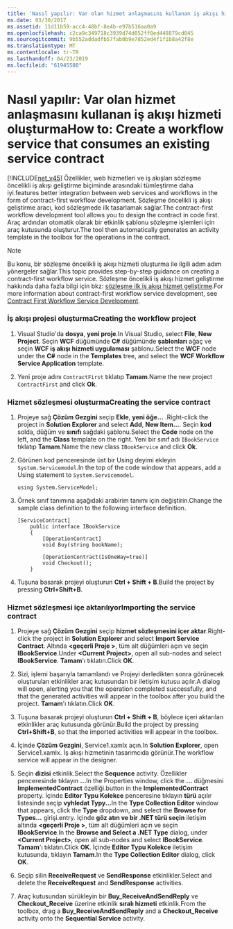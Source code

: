 ```yaml
---
title: 'Nasıl yapılır: Var olan hizmet anlaşmasını kullanan iş akışı hizmeti oluşturma'
ms.date: 03/30/2017
ms.assetid: 11d11b59-acc4-48bf-8e4b-e97b516aa0a9
ms.openlocfilehash: c2ca9c349718c3939d74d052ff0ed448879cd045
ms.sourcegitcommit: 9b552addadfb57fab0b9e7852ed4f1f1b8a42f8e
ms.translationtype: MT
ms.contentlocale: tr-TR
ms.lasthandoff: 04/23/2019
ms.locfileid: "61945580"
---
```

# <a name="how-to-create-a-workflow-service-that-consumes-an-existing-service-contract"></a><span data-ttu-id="b45cb-102">Nasıl yapılır: Var olan hizmet anlaşmasını kullanan iş akışı hizmeti oluşturma</span><span class="sxs-lookup"><span data-stu-id="b45cb-102">How to: Create a workflow service that consumes an existing service contract</span></span>
[!INCLUDE[net_v45](../../../includes/net-v45-md.md)] <span data-ttu-id="b45cb-103">Özellikler, web hizmetleri ve iş akışları sözleşme öncelikli iş akışı geliştirme biçiminde arasındaki tümleştirme daha iyi.</span><span class="sxs-lookup"><span data-stu-id="b45cb-103">features better integration between web services and workflows in the form of contract-first workflow development.</span></span> <span data-ttu-id="b45cb-104">Sözleşme öncelikli iş akışı geliştirme aracı, kod sözleşmede ilk tasarlamak sağlar.</span><span class="sxs-lookup"><span data-stu-id="b45cb-104">The contract-first workflow development tool allows you to design the contract in code first.</span></span> <span data-ttu-id="b45cb-105">Araç ardından otomatik olarak bir etkinlik şablonu sözleşme işlemleri için araç kutusunda oluşturur.</span><span class="sxs-lookup"><span data-stu-id="b45cb-105">The tool then automatically generates an activity template in the toolbox for the operations in the contract.</span></span>  
  
> [!NOTE]
>  <span data-ttu-id="b45cb-106">Bu konu, bir sözleşme öncelikli iş akışı hizmeti oluşturma ile ilgili adım adım yönergeler sağlar.</span><span class="sxs-lookup"><span data-stu-id="b45cb-106">This topic provides step-by-step guidance on creating a contract-first workflow service.</span></span> <span data-ttu-id="b45cb-107">Sözleşme öncelikli iş akışı hizmet geliştirme hakkında daha fazla bilgi için bkz: [sözleşme ilk iş akışı hizmet geliştirme](contract-first-workflow-service-development.md).</span><span class="sxs-lookup"><span data-stu-id="b45cb-107">For more information about contract-first workflow service development, see [Contract First Workflow Service Development](contract-first-workflow-service-development.md).</span></span>  
  
### <a name="creating-the-workflow-project"></a><span data-ttu-id="b45cb-108">İş akışı projesi oluşturma</span><span class="sxs-lookup"><span data-stu-id="b45cb-108">Creating the workflow project</span></span>  
  
1. <span data-ttu-id="b45cb-109">Visual Studio'da **dosya**, **yeni proje**.</span><span class="sxs-lookup"><span data-stu-id="b45cb-109">In Visual Studio, select **File**, **New Project**.</span></span> <span data-ttu-id="b45cb-110">Seçin **WCF** düğümünde **C#** düğümünde **şablonları** ağaç ve seçin **WCF iş akışı hizmeti uygulaması** şablonu.</span><span class="sxs-lookup"><span data-stu-id="b45cb-110">Select the **WCF** node under the **C#** node in the **Templates** tree, and select the **WCF Workflow Service Application** template.</span></span>  
  
2. <span data-ttu-id="b45cb-111">Yeni proje adını `ContractFirst` tıklatıp **Tamam**.</span><span class="sxs-lookup"><span data-stu-id="b45cb-111">Name the new project `ContractFirst` and click **Ok**.</span></span>  
  
### <a name="creating-the-service-contract"></a><span data-ttu-id="b45cb-112">Hizmet sözleşmesi oluşturma</span><span class="sxs-lookup"><span data-stu-id="b45cb-112">Creating the service contract</span></span>  
  
1. <span data-ttu-id="b45cb-113">Projeye sağ **Çözüm Gezgini** seçip **Ekle**, **yeni öğe...** .</span><span class="sxs-lookup"><span data-stu-id="b45cb-113">Right-click the project in **Solution Explorer** and select **Add**, **New Item…**.</span></span> <span data-ttu-id="b45cb-114">Seçin **kod** solda, düğüm ve **sınıfı** sağdaki şablonu.</span><span class="sxs-lookup"><span data-stu-id="b45cb-114">Select the **Code** node on the left, and the **Class** template on the right.</span></span> <span data-ttu-id="b45cb-115">Yeni bir sınıf adı `IBookService` tıklatıp **Tamam**.</span><span class="sxs-lookup"><span data-stu-id="b45cb-115">Name the new class `IBookService` and click **Ok**.</span></span>  
  
2. <span data-ttu-id="b45cb-116">Görünen kod penceresinde üst bir Using deyimi ekleyin `System.Servicemodel`.</span><span class="sxs-lookup"><span data-stu-id="b45cb-116">In the top of the code window that appears, add a Using statement to `System.Servicemodel`.</span></span>  
  
    ```  
    using System.ServiceModel;  
    ```  
  
3. <span data-ttu-id="b45cb-117">Örnek sınıf tanımına aşağıdaki arabirim tanımı için değiştirin.</span><span class="sxs-lookup"><span data-stu-id="b45cb-117">Change the sample class definition to the following interface definition.</span></span>  
  
    ```  
    [ServiceContract]  
        public interface IBookService  
        {  
            [OperationContract]  
            void Buy(string bookName);  
  
            [OperationContract(IsOneWay=true)]  
            void Checkout();  
        }  
    ```  
  
4. <span data-ttu-id="b45cb-118">Tuşuna basarak projeyi oluşturun **Ctrl + Shift + B**.</span><span class="sxs-lookup"><span data-stu-id="b45cb-118">Build the project by pressing **Ctrl+Shift+B**.</span></span>  
  
### <a name="importing-the-service-contract"></a><span data-ttu-id="b45cb-119">Hizmet sözleşmesi içe aktarılıyor</span><span class="sxs-lookup"><span data-stu-id="b45cb-119">Importing the service contract</span></span>  
  
1. <span data-ttu-id="b45cb-120">Projeye sağ **Çözüm Gezgini** seçip **hizmet sözleşmesini içer aktar**.</span><span class="sxs-lookup"><span data-stu-id="b45cb-120">Right-click the project in **Solution Explorer** and select **Import Service Contract**.</span></span> <span data-ttu-id="b45cb-121">Altında  **\<geçerli Proje >**, tüm alt düğümleri açın ve seçin **IBookService**.</span><span class="sxs-lookup"><span data-stu-id="b45cb-121">Under **\<Current Project>**, open all sub-nodes and select **IBookService**.</span></span> <span data-ttu-id="b45cb-122">**Tamam**'ı tıklatın.</span><span class="sxs-lookup"><span data-stu-id="b45cb-122">Click **OK**.</span></span>  
  
2. <span data-ttu-id="b45cb-123">Sizi, işlemi başarıyla tamamlandı ve Projeyi derledikten sonra görünecek oluşturulan etkinlikler araç kutusundan bir iletişim kutusu açılır.</span><span class="sxs-lookup"><span data-stu-id="b45cb-123">A dialog will open, alerting you that the operation completed successfully, and that the generated activities will appear in the toolbox after you build the project.</span></span> <span data-ttu-id="b45cb-124">**Tamam**'ı tıklatın.</span><span class="sxs-lookup"><span data-stu-id="b45cb-124">Click **OK**.</span></span>  
  
3. <span data-ttu-id="b45cb-125">Tuşuna basarak projeyi oluşturun **Ctrl + Shift + B**, böylece içeri aktarılan etkinlikler araç kutusunda görünür.</span><span class="sxs-lookup"><span data-stu-id="b45cb-125">Build the project by pressing **Ctrl+Shift+B**, so that the imported activities will appear in the toolbox.</span></span>  
  
4. <span data-ttu-id="b45cb-126">İçinde **Çözüm Gezgini**, Service1.xamlx açın.</span><span class="sxs-lookup"><span data-stu-id="b45cb-126">In **Solution Explorer**, open Service1.xamlx.</span></span> <span data-ttu-id="b45cb-127">İş akışı hizmetinin tasarımcıda görünür.</span><span class="sxs-lookup"><span data-stu-id="b45cb-127">The workflow service will appear in the designer.</span></span>  
  
5. <span data-ttu-id="b45cb-128">Seçin **dizisi** etkinlik.</span><span class="sxs-lookup"><span data-stu-id="b45cb-128">Select the **Sequence** activity.</span></span> <span data-ttu-id="b45cb-129">Özellikler penceresinde tıklayın **...**</span><span class="sxs-lookup"><span data-stu-id="b45cb-129">In the Properties window, click the **…**</span></span> <span data-ttu-id="b45cb-130">düğmesini **ImplementedContract** özelliği.</span><span class="sxs-lookup"><span data-stu-id="b45cb-130">button in the **ImplementedContract** property.</span></span> <span data-ttu-id="b45cb-131">İçinde **Editor Typu Kolekce** penceresine tıklayın **türü** açılır listesinde seçip **vyhledat Typy...**</span><span class="sxs-lookup"><span data-stu-id="b45cb-131">In the **Type Collection Editor** window that appears, click the **Type** dropdown, and select the **Browse for Types…**</span></span> <span data-ttu-id="b45cb-132">girişi.</span><span class="sxs-lookup"><span data-stu-id="b45cb-132">entry.</span></span> <span data-ttu-id="b45cb-133">İçinde **göz atın ve bir .NET türü seçin** iletişim altında  **\<geçerli Proje >**, tüm alt düğümleri açın ve seçin **IBookService**.</span><span class="sxs-lookup"><span data-stu-id="b45cb-133">In the **Browse and Select a .NET Type** dialog, under **\<Current Project>**, open all sub-nodes and select **IBookService**.</span></span> <span data-ttu-id="b45cb-134">**Tamam**'ı tıklatın.</span><span class="sxs-lookup"><span data-stu-id="b45cb-134">Click **OK**.</span></span> <span data-ttu-id="b45cb-135">İçinde **Editor Typu Kolekce** iletişim kutusunda, tıklayın **Tamam**.</span><span class="sxs-lookup"><span data-stu-id="b45cb-135">In the **Type Collection Editor** dialog, click **OK**.</span></span>  
  
6. <span data-ttu-id="b45cb-136">Seçip silin **ReceiveRequest** ve **SendResponse** etkinlikler.</span><span class="sxs-lookup"><span data-stu-id="b45cb-136">Select and delete the **ReceiveRequest** and **SendResponse** activities.</span></span>  
  
7. <span data-ttu-id="b45cb-137">Araç kutusundan sürükleyin bir **Buy_ReceiveAndSendReply** ve **Checkout_Receive** üzerine etkinlik **sıralı hizmeti** etkinlik.</span><span class="sxs-lookup"><span data-stu-id="b45cb-137">From the toolbox, drag a **Buy_ReceiveAndSendReply** and a **Checkout_Receive** activity onto the **Sequential Service** activity.</span></span>

